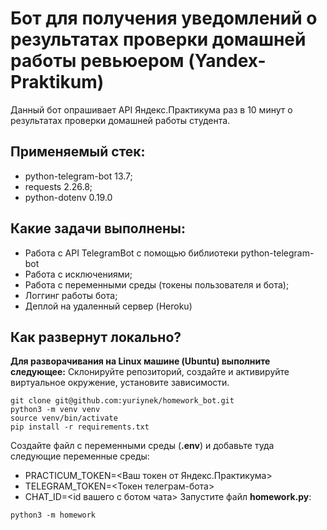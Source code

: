 # Бот для получения уведомлений о результатах проверки домашней работы ревьюером (Yandex-Praktikum)
Данный бот опрашивает API Яндекс.Практикума раз в 10 минут о результатах проверки домашней работы студента.
## Применяемый стек:
+ python-telegram-bot 13.7;
+ requests 2.26.8;
+ python-dotenv 0.19.0
## Какие задачи выполнены:
+ Работа с API TelegramBot с помощью библиотеки python-telegram-bot
+ Работа с исключениями;
+ Работа с переменными среды (токены пользователя и бота);
+ Логгинг работы бота;
+ Деплой на удаленный сервер (Heroku)
## Как развернут локально?
**Для разворачивания на Linux машине (Ubuntu) выполните следующее:**
Склонируйте репозиторий, создайте и активируйте виртуальное окружение, установите зависимости.
```
git clone git@github.com:yuriynek/homework_bot.git
python3 -m venv venv
source venv/bin/activate
pip install -r requirements.txt
```
Создайте файл с переменными среды (**.env**) и добавьте туда следующие переменные среды:
+ PRACTICUM_TOKEN=<Ваш токен от Яндекс.Практикума>
+ TELEGRAM_TOKEN=<Токен телеграм-бота>
+ CHAT_ID=<id вашего с ботом чата>
Запустите файл **homework.py**:
```
python3 -m homework
```
